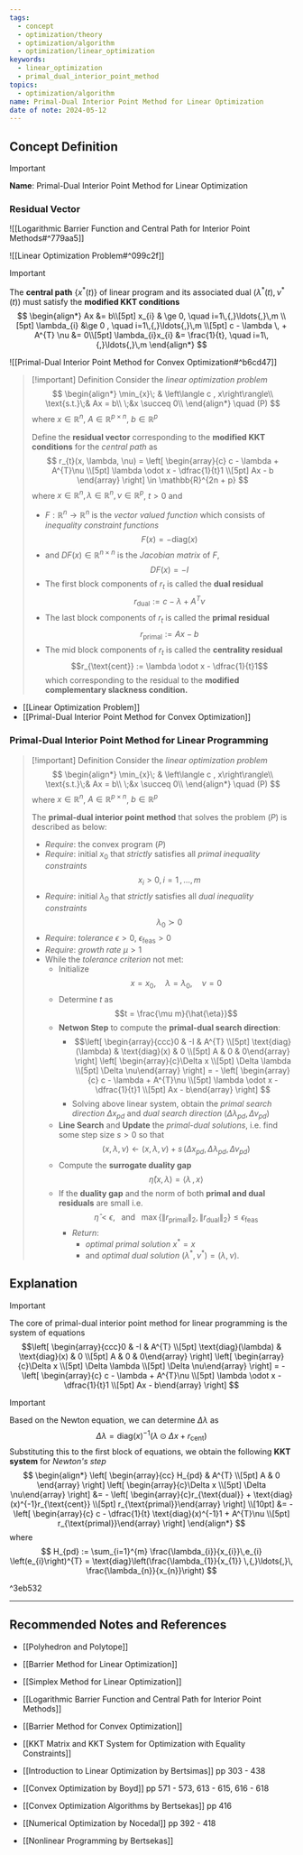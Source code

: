 ```yaml
---
tags:
  - concept
  - optimization/theory
  - optimization/algorithm
  - optimization/linear_optimization
keywords:
  - linear_optimization
  - primal_dual_interior_point_method
topics:
  - optimization/algorithm
name: Primal-Dual Interior Point Method for Linear Optimization
date of note: 2024-05-12
---
```


## Concept Definition

>[!important]
>**Name**: Primal-Dual Interior Point Method for Linear Optimization

### Residual Vector

![[Logarithmic Barrier Function and Central Path for Interior Point Methods#^779aa5]]

![[Linear Optimization Problem#^099c2f]]

>[!important]
>The **central path** $\{x^{*}(t)\}$ of linear program and  its associated dual $(\lambda^{*}(t), \nu^{*}(t))$ must satisfy the **modified KKT conditions**
>$$
>\begin{align*}
> Ax &= b\\[5pt]
> x_{i} & \ge 0, \quad i=1\,{,}\ldots{,}\,m \\[5pt]
> \lambda_{i} &\ge 0 , \quad i=1\,{,}\ldots{,}\,m \\[5pt]
> c - \lambda \, + A^{T} \nu &= 0\\[5pt]
> \lambda_{i}x_{i} &= \frac{1}{t}, \quad i=1\,{,}\ldots{,}\,m
>\end{align*}
>$$

![[Primal-Dual Interior Point Method for Convex Optimization#^b6cd47]]

>[!important] Definition
>Consider the *linear optimization problem*
>$$
>\begin{align*}
>\min_{x}\; & \left\langle c ,  x\right\rangle\\
>\text{s.t.}\;& Ax = b\\
>\;&x \succeq 0\\
\end{align*}
>\quad (P)
>$$
>where $x\in \mathbb{R}^{n}$, $A\in \mathbb{R}^{p\times n}$, $b\in \mathbb{R}^{p}$
>
>Define the **residual vector** corresponding to the **modified KKT conditions** for the *central path* as
>$$
>r_{t}(x, \lambda, \nu) = \left[ \begin{array}{c}
> c - \lambda + A^{T}\nu \\[5pt]
> \lambda \odot x - \dfrac{1}{t}1 \\[5pt] 
> Ax - b
>\end{array} 
>\right] \in \mathbb{R}^{2n  + p}
>$$
>where  $x\in \mathbb{R}^{n}, \lambda\in \mathbb{R}^{n}, \nu\in \mathbb{R}^{p}$, $t>0$ and
>- $F: \mathbb{R}^{n} \to \mathbb{R}^{n}$ is the *vector valued function*  which consists of *inequality constraint functions* $$F(x) = -\text{diag}(x)$$
>- and $DF(x) \in \mathbb{R}^{n\times n}$ is the *Jacobian matrix* of $F$, $$D F(x)  = -I$$
>- The first block components of $r_{t}$ is called the **dual residual** $$r_{\text{dual}} := c - \lambda + A^{T}\nu $$ 
>- The last block components of $r_{t}$ is called the **primal residual** $$r_{\text{primal}} := Ax - b $$ 
>- The mid block components of $r_{t}$ is called the **centrality residual** $$r_{\text{cent}} :=  \lambda \odot x - \dfrac{1}{t}1$$ which corresponding to the residual to the **modified complementary slackness condition.**

- [[Linear Optimization Problem]]
- [[Primal-Dual Interior Point Method for Convex Optimization]]


### Primal-Dual Interior Point Method for Linear Programming

>[!important] Definition
>Consider the *linear optimization problem*
>$$
>\begin{align*}
>\min_{x}\; & \left\langle c ,  x\right\rangle\\
>\text{s.t.}\;& Ax = b\\
>\;&x \succeq 0\\
\end{align*}
>\quad (P)
>$$
>where $x\in \mathbb{R}^{n}$, $A\in \mathbb{R}^{p\times n}$, $b\in \mathbb{R}^{p}$
>
>The **primal-dual interior point method** that solves the problem $(P)$ is described as below:
>- *Require*: the convex program $(P)$
>- *Require*: initial $x_{0}$ that *strictly* satisfies all *primal inequality constraints*  $$x_{i} > 0, i=1\,{,}\ldots{,}\,m$$
>- *Require*: initial $\lambda_{0}$ that *strictly* satisfies all *dual inequality constraints*  $$\lambda_{0} \succ 0$$
>- *Require*: *tolerance* $\epsilon >0$, $\epsilon_{\text{feas}} >0$
>- *Require*: *growth rate* $\mu >1$
>- While the *tolerance criterion* not met:
>	- Initialize $$x = x_{0}, \quad \lambda = \lambda_{0}, \quad \nu = 0$$
>	- Determine $t$ as $$t = \frac{\mu m}{\hat{\eta}}$$
>	- **Netwon Step** to compute the **primal-dual search direction**:
>		- $$\left[ \begin{array}{ccc}0 & -I & A^{T} \\[5pt]   \text{diag}(\lambda) & \text{diag}(x) & 0 \\[5pt] A & 0 & 0\end{array} \right] \left[ \begin{array}{c}\Delta x \\[5pt] \Delta \lambda \\[5pt] \Delta \nu\end{array} \right]  = - \left[ \begin{array}{c} c - \lambda + A^{T}\nu \\[5pt]  \lambda \odot x  - \dfrac{1}{t}1 \\[5pt] Ax - b\end{array} \right] $$
>		- Solving above linear system, obtain the *primal search direction* $\Delta x_{pd}$ and *dual search direction* $(\Delta\lambda_{pd}, \Delta \nu_{pd})$
>	- **Line Search** and **Update** the *primal-dual solutions*, i.e. find some step size $s >0$ so that $$(x, \lambda, \nu)  \leftarrow (x, \lambda, \nu) + s\, (\Delta x_{pd}, \Delta \lambda_{pd}, \Delta \nu_{pd})$$
>	- Compute the **surrogate duality gap** $$\hat{\eta}(x, \lambda) =  \left\langle  \lambda\,,\,x    \right\rangle $$
>	- If the **duality gap** and the norm of both **primal and dual residuals** are small  i.e. $$\hat{\eta} < \epsilon, \;\; \text{ and }\;\; \max\{\lVert r_{\text{primal}} \rVert_{2},  \lVert r_{\text{dual}} \rVert_{2}  \} \le \epsilon_{\text{feas}}$$
>		- *Return*:
>			- *optimal primal solution* $x^{*} = x$ 
>			- and *optimal dual solution* $(\lambda^{*}, \nu^{*}) = (\lambda, \nu).$

## Explanation

>[!important]
>The core of primal-dual interior point method for linear programming is the system of equations
>$$\left[ \begin{array}{ccc}0 & -I & A^{T} \\[5pt]   \text{diag}(\lambda) & \text{diag}(x) & 0 \\[5pt] A & 0 & 0\end{array} \right] \left[ \begin{array}{c}\Delta x \\[5pt] \Delta \lambda \\[5pt] \Delta \nu\end{array} \right]  = - \left[ \begin{array}{c} c - \lambda + A^{T}\nu \\[5pt]  \lambda \odot x  - \dfrac{1}{t}1 \\[5pt] Ax - b\end{array} \right] $$


>[!important]
>Based on the Newton equation, we can determine $\Delta\lambda$ as
>$$
>\Delta \lambda =  \text{diag}(x)^{-1}\left( \lambda \odot \Delta x + r_{\text{cent}} \right)
>$$ 
>Substituting this to the first block of equations, we obtain the following **KKT system** for *Newton's step*
>$$
>\begin{align*}
>\left[ \begin{array}{cc}
> H_{pd} & A^{T} \\[5pt] 
> A & 0
>\end{array} \right] \left[ \begin{array}{c}\Delta x \\[5pt] \Delta \nu\end{array} \right]  &= - \left[ \begin{array}{c}r_{\text{dual}} + \text{diag}(x)^{-1}r_{\text{cent}} \\[5pt]  r_{\text{primal}}\end{array} \right] \\[10pt]
>&= - \left[ \begin{array}{c} c - \dfrac{1}{t} \text{diag}(x)^{-1}1 + A^{T}\nu \\[5pt]  r_{\text{primal}}\end{array} \right]
>\end{align*}
>$$
>where
>$$
>H_{pd} :=  \sum_{i=1}^{m} \frac{\lambda_{i}}{x_{i}}\,e_{i} \left(e_{i}\right)^{T} = \text{diag}\left(\frac{\lambda_{1}}{x_{1}} \,{,}\ldots{,}\, \frac{\lambda_{n}}{x_{n}}\right)
>$$

^3eb532




-----------
##  Recommended Notes and References



- [[Polyhedron and Polytope]]


- [[Barrier Method for Linear Optimization]]
- [[Simplex Method for Linear Optimization]]
- [[Logarithmic Barrier Function and Central Path for Interior Point Methods]]
- [[Barrier Method for Convex Optimization]]

- [[KKT Matrix and KKT System for Optimization with Equality Constraints]]




- [[Introduction to Linear Optimization by Bertsimas]] pp 303 - 438
- [[Convex Optimization by Boyd]] pp 571 - 573, 613 - 615, 616 - 618
- [[Convex Optimization Algorithms by Bertsekas]] pp 416
- [[Numerical Optimization by Nocedal]] pp 392 - 418
- [[Nonlinear Programming by Bertsekas]]